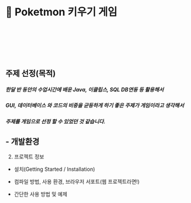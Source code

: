 # :speech_balloon: Poketmon 키우기 게임

<br>
<br>
<br>
<br>
<br>


## 주제 선정(목적)

##### 한달 반 동안의 수업시간에 배운 Java, 이클립스, SQL DB연동 등 활용해서 
##### GUI, 데이터베이스 와 코드의 비중을 균등하게 하기 좋은 주제가 게임이라고 생각해서
##### 주제를 게임으로 선정 할 수 있었던 것 같습니다.


## - 개발환경

2. 프로젝트 정보
- 설치(Getting Started / Installation)

- 컴파일 방법, 사용 환경, 브라우저 서포트(웹 프로젝트라면!)

- 간단한 사용 방법 및 예제
